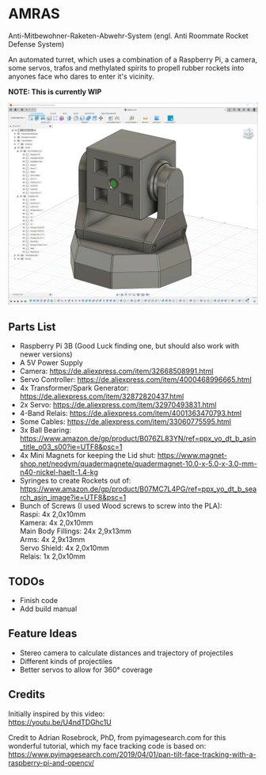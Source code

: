 # AMRAS
Anti-Mitbewohner-Raketen-Abwehr-System (engl. Anti Roommate Rocket Defense System)

An automated turret, which uses a combination of a Raspberry Pi, a camera, some servos, trafos and methylated spirits
to propell rubber rockets into anyones face who dares to enter it's vicinity.

**NOTE: This is currently WIP**

![Screencap from the 3D Model in Fusion](./3D%20models/Fusion.png)

## Parts List

 - Raspberry Pi 3B (Good Luck finding one, but should also work with newer versions)  
 - A 5V Power Supply  
 - Camera: https://de.aliexpress.com/item/32668508991.html  
 - Servo Controller: https://de.aliexpress.com/item/4000468996665.html  
 - 4x Transformer/Spark Generator: https://de.aliexpress.com/item/32872820437.html  
 - 2x Servo: https://de.aliexpress.com/item/32970493831.html  
 - 4-Band Relais: https://de.aliexpress.com/item/4001363470793.html  
 - Some Cables: https://de.aliexpress.com/item/33060775595.html  
 - 3x Ball Bearing: https://www.amazon.de/gp/product/B076ZL83YN/ref=ppx_yo_dt_b_asin_title_o03_s00?ie=UTF8&psc=1  
 - 4x Mini Magnets for keeping the Lid shut: https://www.magnet-shop.net/neodym/quadermagnete/quadermagnet-10.0-x-5.0-x-3.0-mm-n40-nickel-haelt-1.4-kg  
 - Syringes to create Rockets out of: https://www.amazon.de/gp/product/B07MC7L4PG/ref=ppx_yo_dt_b_search_asin_image?ie=UTF8&psc=1  
 - Bunch of Screws (I used Wood screws to screw into the PLA):  
Raspi: 4x 2,0x10mm  
Kamera: 4x 2,0x10mm  
Main Body Fillings: 24x 2,9x13mm  
Arms: 4x 2,9x13mm  
Servo Shield: 4x 2,0x10mm  
Relais: 1x 2,0x10mm  

## TODOs

 - Finish code
 - Add build manual

## Feature Ideas

 - Stereo camera to calculate distances and trajectory of projectiles
 - Different kinds of projectiles
 - Better servos to allow for 360° coverage

## Credits

Initially inspired by this video:  
https://youtu.be/U4ndTDGhc1U

Credit to Adrian Rosebrock, PhD, from pyimagesearch.com for this wonderful tutorial, which my face tracking code is based on:  
https://www.pyimagesearch.com/2019/04/01/pan-tilt-face-tracking-with-a-raspberry-pi-and-opencv/
